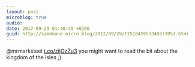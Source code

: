 ```yaml
---
layout: post
microblog: true
audio: 
date: 2012-09-29 01:48:49 +0100
guid: http://samdeane.micro.blog/2012/09/29/t251845953349373952.html
---
```

@mrmarksteel [t.co/zijOzZu3](http://t.co/zijOzZu3) you might want to read the bit about the kingdom of the isles ;)
